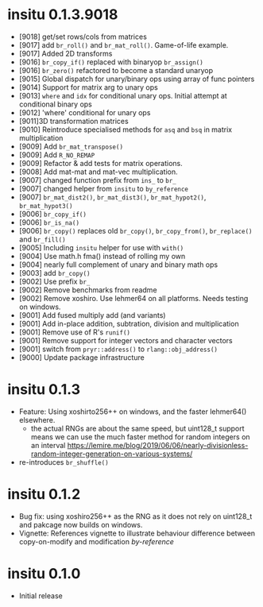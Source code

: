 
# insitu 0.1.3.9018

* [9018] get/set rows/cols from matrices
* [9017] add `br_roll()` and `br_mat_roll()`. Game-of-life example.
* [9017] Added 2D transforms
* [9016] `br_copy_if()` replaced with binaryop `br_assign()`
* [9016] `br_zero()` refactored to become a standard unaryop
* [9015] Global dispatch for unary/binary ops using array of func pointers
* [9014] Support for matrix arg to unary ops
* [9013] `where` and `idx` for conditional unary ops. Initial attempt at
         conditional binary ops
* [9012] 'where' conditional for unary ops
* [9011]3D transformation matrices
* [9010] Reintroduce specialised methods for `asq` and `bsq` in matrix multiplication
* [9009] Add `br_mat_transpose()`
* [9009] Add `R_NO_REMAP`
* [9009] Refactor & add tests for matrix operations.
* [9008] Add mat-mat and mat-vec multiplication.
* [9007] changed function prefix from `ins_` to `br_`
* [9007] changed helper from `insitu` to `by_reference`
* [9007] `br_mat_dist2()`, `br_mat_dist3()`, `br_mat_hypot2()`, `br_mat_hypot3()`
* [9006] `br_copy_if()`
* [9006] `br_is_na()`
* [9006] `br_copy()` replaces old `br_copy()`, `br_copy_from()`, 
         `br_replace()` and `br_fill()`
* [9005] Including `insitu` helper for use with `with()`
* [9004] Use math.h fma() instead of rolling my own
* [9004] nearly full complement of unary and binary math ops
* [9003] add `br_copy()`
* [9002] Use prefix `br_`
* [9002] Remove benchmarks from readme
* [9002] Remove xoshiro. Use lehmer64 on all platforms. Needs testing 
         on windows.
* [9001] Add fused multiply add (and variants)
* [9001] Add in-place addition, subtration, division and multiplication
* [9001] Remove use of R's `runif()`
* [9001] Remove support for integer vectors and character vectors
* [9001] switch from `pryr::address()` to `rlang::obj_address()`
* [9000] Update package infrastructure

# insitu 0.1.3

* Feature: Using xoshirto256++ on windows, and the faster lehmer64() elsewhere.
    * the actual RNGs are about the same speed, but uint128_t support means
    we can use the much faster method for random integers on an interval
    https://lemire.me/blog/2019/06/06/nearly-divisionless-random-integer-generation-on-various-systems/
* re-introduces `br_shuffle()`

# insitu 0.1.2

* Bug fix: using xoshiro256++ as the RNG as it does not rely on uint128_t and 
  pakcage now builds on windows.
* Vignette: References vignette to illustrate behaviour difference between copy-on-modify
  and modification *by-reference*

# insitu 0.1.0

* Initial release
